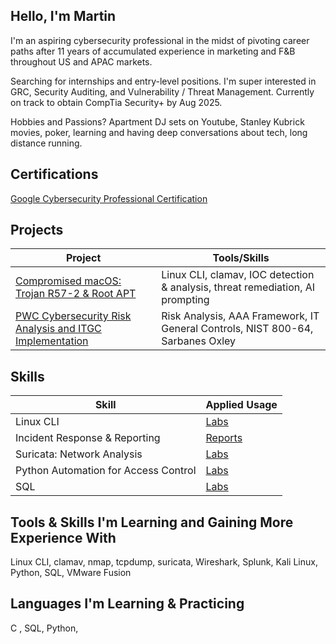 ## Hello, I'm Martin 

I'm an aspiring cybersecurity professional in the midst of pivoting career paths after 11 years of accumulated experience in marketing and F&B throughout US and APAC markets.

Searching for internships and entry-level positions. I'm super interested in GRC, Security Auditing, and Vulnerability / Threat Management. Currently on track to obtain CompTia Security+ by Aug 2025.

Hobbies and Passions? Apartment DJ sets on Youtube, Stanley Kubrick movies, poker, learning and having deep conversations about tech, long distance running.  

## Certifications
<a href="https://www.credly.com/badges/e39d5a3e-7a19-4261-9ad8-e6dace60e89e/public_url">Google Cybersecurity Professional Certification</a>

## Projects

| Project                                       | Tools/Skills       |
|-----------------------------------------------|----------------------------|
|<a href="https://github.com/thefirstqubit/Projects/blob/main/macOS%20compromise%3A%20trojan%20r57-2%20%26%20root%20apt/README.md"> Compromised macOS: Trojan R57-2 & Root APT </a> | Linux CLI, clamav, IOC detection & analysis, threat remediation, AI prompting                                       |
| <a href="https://github.com/thefirstqubit/Projects/blob/main/PwC_securityassessment_ITcontrol/README.md">PWC Cybersecurity Risk Analysis and ITGC Implementation</a> | Risk Analysis, AAA Framework, IT General Controls, NIST 800-64, Sarbanes Oxley |



## Skills

| Skill                                         | Applied Usage        |
|-----------------------------------------------|----------------------------|
| Linux CLI                                     | <a href="https://github.com/thefirstqubit/labs/blob/main/suricata/triggering_customrules_on_pcapfile.md">Labs</a>|
| Incident Response & Reporting                 | <a href="https://github.com/thefirstqubit/labs/tree/main/Incident_Reports_Analysis">Reports</a>|
| Suricata: Network Analysis                    | <a href="https://github.com/thefirstqubit/labs/tree/main/suricata">Labs</a>|
| Python Automation for Access Control          | <a href="https://github.com/thefirstqubit/labs/tree/main/python">Labs</a>|
| SQL                                           | <a href="https://google.com">Labs</a>|


## Tools & Skills I'm Learning and Gaining More Experience With
Linux CLI, clamav, nmap, tcpdump, suricata, Wireshark, Splunk, Kali Linux, Python, SQL, VMware Fusion

## Languages I'm Learning & Practicing
C , SQL, Python, 




